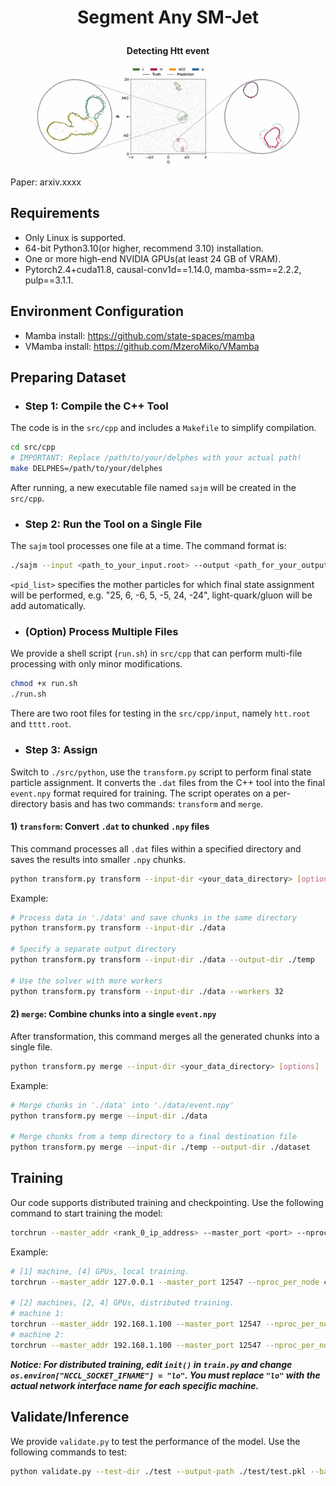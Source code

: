 # __<p align=center>Segment Any SM-Jet</p>__

__<p align=center>Detecting Htt event</p>__
<div align=center>
   <figure>
      <img src="./result/jet.png" alt="htt"/>
   </figure>
</div>

Paper: arxiv.xxxx 

## Requirements
* Only Linux is supported.
* 64-bit Python3.10(or higher, recommend 3.10) installation.
* One or more high-end NVIDIA GPUs(at least 24 GB of VRAM).
* Pytorch2.4+cuda11.8, causal-conv1d==1.14.0, mamba-ssm==2.2.2, pulp==3.1.1.

## Environment Configuration
* Mamba install: https://github.com/state-spaces/mamba
* VMamba install: https://github.com/MzeroMiko/VMamba

## Preparing Dataset
* ### Step 1: Compile the C++ Tool  
The code is in the `src/cpp` and includes a `Makefile` to simplify compilation.
```bash
cd src/cpp
# IMPORTANT: Replace /path/to/your/delphes with your actual path!
make DELPHES=/path/to/your/delphes
```
After running, a new executable file named `sajm` will be created in the `src/cpp`.

* ### Step 2: Run the Tool on a Single File  
The `sajm` tool processes one file at a time. The command format is:
```bash
./sajm --input <path_to_your_input.root> --output <path_for_your_output.dat> --pids "<pid_list>"
```
`<pid_list>` specifies the mother particles for which final state assignment will be performed, e.g. "25, 6, -6, 5, -5, 24, -24", light-quark/gluon will be add automatically.

* ### (Option) Process Multiple Files
We provide a shell script (`run.sh`) in `src/cpp` that can perform multi-file processing with only minor modifications.
```bash
chmod +x run.sh
./run.sh
```
There are two root files for testing in the `src/cpp/input`, namely `htt.root` and `tttt.root`.

* ### Step 3: Assign
Switch to `./src/python`, use the `transform.py` script to perform final state particle assignment. It converts the `.dat` files from the C++ tool into the final `event.npy` format required for training.
The script operates on a per-directory basis and has two commands: `transform` and `merge`.  
#### 1) `transform`: Convert `.dat` to chunked `.npy` files
This command processes all `.dat` files within a specified directory and saves the results into smaller `.npy` chunks.
```bash
python transform.py transform --input-dir <your_data_directory> [options]
```
Example:
```bash
# Process data in './data' and save chunks in the same directory
python transform.py transform --input-dir ./data

# Specify a separate output directory
python transform.py transform --input-dir ./data --output-dir ./temp

# Use the solver with more workers
python transform.py transform --input-dir ./data --workers 32
```
#### 2) `merge`: Combine chunks into a single `event.npy`
After transformation, this command merges all the generated chunks into a single file.
```bash
python transform.py merge --input-dir <your_data_directory> [options]
```
Example:
```bash
# Merge chunks in './data' into './data/event.npy'
python transform.py merge --input-dir ./data

# Merge chunks from a temp directory to a final destination file
python transform.py merge --input-dir ./temp --output-dir ./dataset
```

## Training
Our code supports distributed training and checkpointing. Use the following command to start training the model:
```bash
torchrun --master_addr <rank_0_ip_address> --master_port <port> --nproc_per_node <gpu_num_on_this_machine> --nnodes <machine_num> --node_rank <rank> train.py
```
Example:
```bash
# [1] machine, [4] GPUs, local training.
torchrun --master_addr 127.0.0.1 --master_port 12547 --nproc_per_node 4 --nnodes 1 --node_rank 0 train.py

# [2] machines, [2, 4] GPUs, distributed training.
# machine 1:
torchrun --master_addr 192.168.1.100 --master_port 12547 --nproc_per_node 2 --nnodes 2 --node_rank 0 train.py
# machine 2:
torchrun --master_addr 192.168.1.100 --master_port 12547 --nproc_per_node 4 --nnodes 2 --node_rank 1 train.py
```
___Notice: For distributed training, edit `init()` in `train.py` and change `os.environ["NCCL_SOCKET_IFNAME"] = "lo"`. You must replace `"lo"` with the actual network interface name for each specific machine.___

## Validate/Inference
We provide `validate.py` to test the performance of the model. Use the following commands to test:
```bash
python validate.py --test-dir ./test --output-path ./test/test.pkl --batch-size 20 --pretrain ./weight/state.pth
```
